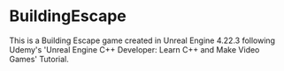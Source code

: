 # BuildingEscape

This is a Building Escape game created in Unreal Engine 4.22.3 following Udemy's 'Unreal Engine C++ Developer: Learn C++ and Make Video Games' Tutorial.
